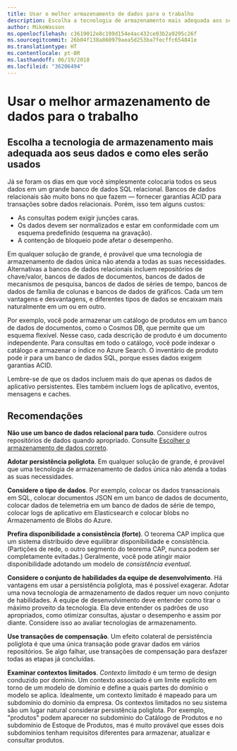 ```yaml
---
title: Usar o melhor armazenamento de dados para o trabalho
description: Escolha a tecnologia de armazenamento mais adequada aos seus dados e como eles serão usados
author: MikeWasson
ms.openlocfilehash: c3619012e8c199d154e4ac432ce03b2a9295c26f
ms.sourcegitcommit: 26b04f138a860979aea5d253ba7fecffc654841e
ms.translationtype: HT
ms.contentlocale: pt-BR
ms.lasthandoff: 06/19/2018
ms.locfileid: "36206494"
---
```

# <a name="use-the-best-data-store-for-the-job"></a>Usar o melhor armazenamento de dados para o trabalho

## <a name="pick-the-storage-technology-that-is-the-best-fit-for-your-data-and-how-it-will-be-used"></a>Escolha a tecnologia de armazenamento mais adequada aos seus dados e como eles serão usados

Já se foram os dias em que você simplesmente colocaria todos os seus dados em um grande banco de dados SQL relacional. Bancos de dados relacionais são muito bons no que fazem &mdash; fornecer garantias ACID para transações sobre dados relacionais. Porém, isso tem alguns custos:

- As consultas podem exigir junções caras.
- Os dados devem ser normalizados e estar em conformidade com um esquema predefinido (esquema na gravação).
- A contenção de bloqueio pode afetar o desempenho.

Em qualquer solução de grande, é provável que uma tecnologia de armazenamento de dados única não atenda a todas as suas necessidades. Alternativas a bancos de dados relacionais incluem repositórios de chave/valor, bancos de dados de documentos, bancos de dados de mecanismos de pesquisa, bancos de dados de séries de tempo, bancos de dados de família de colunas e bancos de dados de gráficos. Cada um tem vantagens e desvantagens, e diferentes tipos de dados se encaixam mais naturalmente em um ou em outro. 

Por exemplo, você pode armazenar um catálogo de produtos em um banco de dados de documentos, como o Cosmos DB, que permite que um esquema flexível. Nesse caso, cada descrição de produto é um documento independente. Para consultas em todo o catálogo, você pode indexar o catálogo e armazenar o índice no Azure Search. O inventário de produto pode ir para um banco de dados SQL, porque esses dados exigem garantias ACID.

Lembre-se de que os dados incluem mais do que apenas os dados de aplicativo persistentes. Eles também incluem logs de aplicativo, eventos, mensagens e caches.

## <a name="recommendations"></a>Recomendações

**Não use um banco de dados relacional para tudo**. Considere outros repositórios de dados quando apropriado. Consulte [Escolher o armazenamento de dados correto][data-store-overview].

**Adotar persistência poliglota**. Em qualquer solução de grande, é provável que uma tecnologia de armazenamento de dados única não atenda a todas as suas necessidades. 

**Considere o tipo de dados**. Por exemplo, colocar os dados transacionais em SQL, colocar documentos JSON em um banco de dados de documento, colocar dados de telemetria em um banco de dados de série de tempo, colocar logs de aplicativo em Elasticsearch e colocar blobs no Armazenamento de Blobs do Azure.

**Prefira disponibilidade a consistência (forte)**. O teorema CAP implica que um sistema distribuído deve equilibrar disponibilidade e consistência. (Partições de rede, o outro segmento do teorema CAP, nunca podem ser completamente evitadas.) Geralmente, você pode atingir maior disponibilidade adotando um modelo de *consistência eventual*. 

**Considere o conjunto de habilidades da equipe de desenvolvimento**. Há vantagens em usar a persistência poliglota, mas é possível exagerar. Adotar uma nova tecnologia de armazenamento de dados requer um novo conjunto de habilidades. A equipe de desenvolvimento deve entender como tirar o máximo proveito da tecnologia. Ela deve entender os padrões de uso apropriados, como otimizar consultas, ajustar o desempenho e assim por diante. Considere isso ao avaliar tecnologias de armazenamento. 

**Use transações de compensação**. Um efeito colateral de persistência poliglota é que uma única transação pode gravar dados em vários repositórios. Se algo falhar, use transações de compensação para desfazer todas as etapas já concluídas.

**Examinar contextos limitados**. *Contexto limitado* é um termo de design conduzido por domínio. Um contexto associado é um limite explícito em torno de um modelo de domínio e define a quais partes do domínio o modelo se aplica. Idealmente, um contexto limitado é mapeado para um subdomínio do domínio da empresa. Os contextos limitados no seu sistema são um lugar natural considerar persistência poliglota. Por exemplo, "produtos" podem aparecer no subdomínio do Catálogo de Produtos e no subdomínio de Estoque de Produtos, mas é muito provável que esses dois subdomínios tenham requisitos diferentes para armazenar, atualizar e consultar produtos.

[data-store-overview]: ../technology-choices/data-store-overview.md
